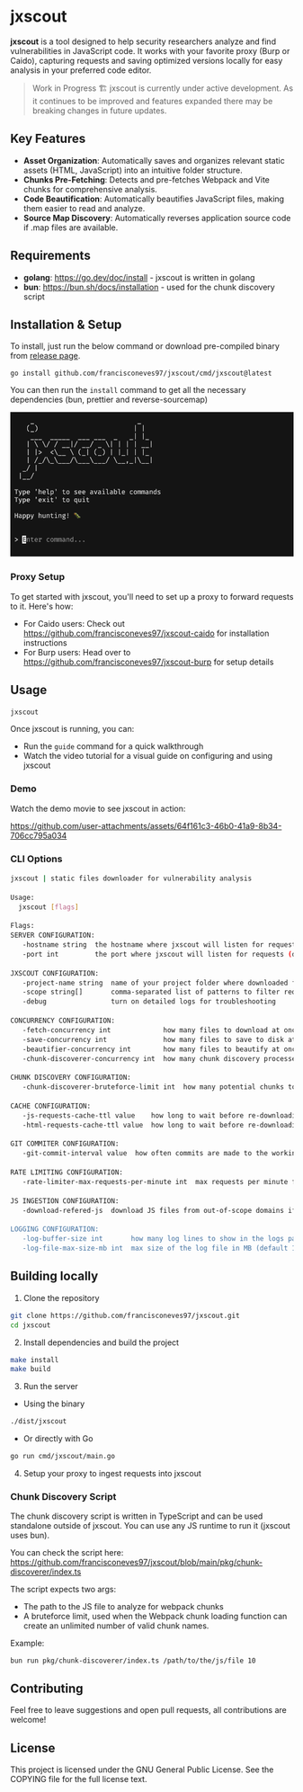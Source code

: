 # jxscout

**jxscout** is a tool designed to help security researchers analyze and find vulnerabilities in JavaScript code. It works with your favorite proxy (Burp or Caido), capturing requests and saving optimized versions locally for easy analysis in your preferred code editor.

> Work in Progress 🏗️ jxscout is currently under active development. As it continues to be improved and features expanded there may be breaking changes in future updates.

## Key Features

- **Asset Organization**: Automatically saves and organizes relevant static assets (HTML, JavaScript) into an intuitive folder structure.
- **Chunks Pre-Fetching**: Detects and pre-fetches Webpack and Vite chunks for comprehensive analysis.
- **Code Beautification**: Automatically beautifies JavaScript files, making them easier to read and analyze.
- **Source Map Discovery**: Automatically reverses application source code if .map files are available.

## Requirements

- **golang**: https://go.dev/doc/install - jxscout is written in golang
- **bun**: https://bun.sh/docs/installation - used for the chunk discovery script

## Installation & Setup

To install, just run the below command or download pre-compiled binary from [release page](https://github.com/francisconeves97/jxscout/releases).

```
go install github.com/francisconeves97/jxscout/cmd/jxscout@latest
```

You can then run the `install` command to get all the necessary dependencies (bun, prettier and reverse-sourcemap)

![jxscout](docs/jxscout.png)

### Proxy Setup

To get started with jxscout, you'll need to set up a proxy to forward requests to it. Here's how:

- For Caido users: Check out https://github.com/francisconeves97/jxscout-caido for installation instructions
- For Burp users: Head over to https://github.com/francisconeves97/jxscout-burp for setup details

## Usage

```bash
jxscout
```

Once jxscout is running, you can:
- Run the `guide` command for a quick walkthrough
- Watch the video tutorial for a visual guide on configuring and using jxscout

### Demo

Watch the demo movie to see jxscout in action:

https://github.com/user-attachments/assets/64f161c3-46b0-41a9-8b34-706cc795a034

### CLI Options

```bash
jxscout | static files downloader for vulnerability analysis

Usage:
  jxscout [flags]

Flags:
SERVER CONFIGURATION:
   -hostname string  the hostname where jxscout will listen for requests (default "localhost")
   -port int         the port where jxscout will listen for requests (default 3333)

JXSCOUT CONFIGURATION:
   -project-name string  name of your project folder where downloaded files will be stored (default "default")
   -scope string[]       comma-separated list of patterns to filter requests (e.g. *google*,*youtube*)
   -debug                turn on detailed logs for troubleshooting

CONCURRENCY CONFIGURATION:
   -fetch-concurrency int             how many files to download at once (for chunks and source maps) (default 5)
   -save-concurrency int              how many files to save to disk at once (default 5)
   -beautifier-concurrency int        how many files to beautify at once (default 5)
   -chunk-discoverer-concurrency int  how many chunk discovery processes to run at once (default 5)

CHUNK DISCOVERY CONFIGURATION:
   -chunk-discoverer-bruteforce-limit int  how many potential chunks to bruteforce when automatic discovery fails (default 3000)

CACHE CONFIGURATION:
   -js-requests-cache-ttl value    how long to wait before re-downloading the same JS file (default 1h0m0s)
   -html-requests-cache-ttl value  how long to wait before re-downloading the same HTML page (default 1h0m0s)

GIT COMMITER CONFIGURATION:
   -git-commit-interval value  how often commits are made to the working directory (default 5m0s)

RATE LIMITING CONFIGURATION:
   -rate-limiter-max-requests-per-minute int  max requests per minute for source maps and chunk discovery (default 120)

JS INGESTION CONFIGURATION:
   -download-refered-js  download JS files from out-of-scope domains if they're linked from in-scope pages

LOGGING CONFIGURATION:
   -log-buffer-size int       how many log lines to show in the logs panel (default 10000)
   -log-file-max-size-mb int  max size of the log file in MB (default 10)
```

## Building locally

1. Clone the repository

```bash
git clone https://github.com/francisconeves97/jxscout.git
cd jxscout
```

2. Install dependencies and build the project

```bash
make install
make build
```

3. Run the server

- Using the binary

```bash
./dist/jxscout
```

- Or directly with Go

```bash
go run cmd/jxscout/main.go
```

4. Setup your proxy to ingest requests into jxscout



### Chunk Discovery Script

The chunk discovery script is written in TypeScript and can be used standalone outside of jxscout. You can use any JS runtime to run it (jxscout uses bun).

You can check the script here: https://github.com/francisconeves97/jxscout/blob/main/pkg/chunk-discoverer/index.ts

The script expects two args:

- The path to the JS file to analyze for webpack chunks
- A bruteforce limit, used when the Webpack chunk loading function can create an unlimited number of valid chunk names.

Example:

```
bun run pkg/chunk-discoverer/index.ts /path/to/the/js/file 10
```

## Contributing

Feel free to leave suggestions and open pull requests, all contributions are welcome!

## License

This project is licensed under the GNU General Public License. See the COPYING file for the full license text.
